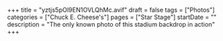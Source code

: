 +++
title = "yztjs5pOl9EN1OVLQhMc.avif"
draft = false
tags = ["Photos"]
categories = ["Chuck E. Cheese's"]
pages = ["Star Stage"]
startDate = ""
description = "The only known photo of this stadium backdrop in action"
+++
